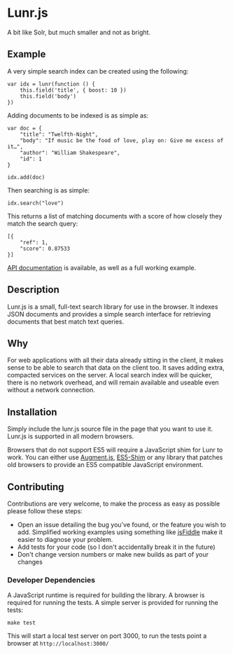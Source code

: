 # Lunr.js

A bit like Solr, but much smaller and not as bright.

## Example

A very simple search index can be created using the following:

    var idx = lunr(function () {
        this.field('title', { boost: 10 })
        this.field('body')
    })
    
Adding documents to be indexed is as simple as:

    var doc = {
        "title": "Twelfth-Night",
        "body": "If music be the food of love, play on: Give me excess of it…",
        "author": "William Shakespeare",
        "id": 1
    }
    
    idx.add(doc)


Then searching is as simple:

    idx.search("love")

This returns a list of matching documents with a score of how closely they match the search query:

    [{
        "ref": 1,
        "score": 0.87533
    }]

[API documentation](http://lunrjs.com/docs) is available, as well as a full working example.

## Description

Lunr.js is a small, full-text search library for use in the browser.  It indexes JSON documents and provides a simple search interface for retrieving documents that best match text queries.

## Why

For web applications with all their data already sitting in the client, it makes sense to be able to search that data on the client too.  It saves adding extra, compacted services on the server.  A local search index will be quicker, there is no network overhead, and will remain available and useable even without a network connection.

## Installation

Simply include the lunr.js source file in the page that you want to use it.  Lunr.js is supported in all modern browsers.

Browsers that do not support ES5 will require a JavaScript shim for Lunr to work. You can either use [Augment.js](http://augmentjs.com), [ES5-Shim](https://github.com/kriskowal/es5-shim) or any library that patches old browsers to provide an ES5 compatible JavaScript environment.

## Contributing

Contributions are very welcome, to make the process as easy as possible please follow these steps:

* Open an issue detailing the bug you've found, or the feature you wish to add.  Simplified working examples using something like [jsFiddle](http://jsfiddle.net) make it easier to diagnose your problem.
* Add tests for your code (so I don't accidentally break it in the future)
* Don't change version numbers or make new builds as part of your changes

### Developer Dependencies

A JavaScript runtime is required for building the library.  A browser is required for running the tests.  A simple server is provided for running the tests:

    make test

This will start a local test server on port 3000, to run the tests point a browser at `http://localhost:3000/`
